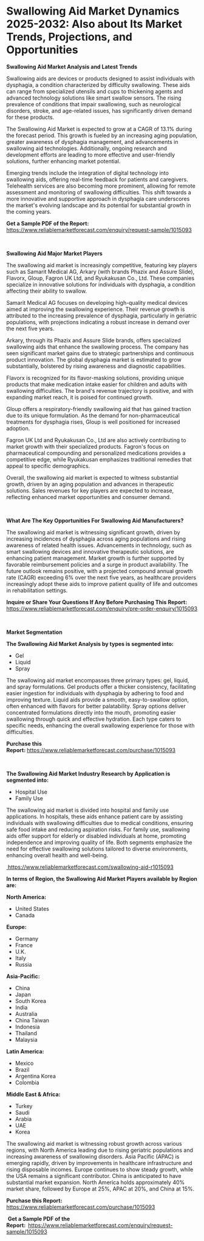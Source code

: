 <p><h1>Swallowing Aid Market Dynamics 2025-2032: Also about Its Market Trends, Projections, and Opportunities</h1></p><p><strong>Swallowing Aid Market Analysis and Latest Trends</strong></p>
<p><p>Swallowing aids are devices or products designed to assist individuals with dysphagia, a condition characterized by difficulty swallowing. These aids can range from specialized utensils and cups to thickening agents and advanced technology solutions like smart swallow sensors. The rising prevalence of conditions that impair swallowing, such as neurological disorders, stroke, and age-related issues, has significantly driven demand for these products.</p><p>The Swallowing Aid Market is expected to grow at a CAGR of 13.1% during the forecast period. This growth is fueled by an increasing aging population, greater awareness of dysphagia management, and advancements in swallowing aid technologies. Additionally, ongoing research and development efforts are leading to more effective and user-friendly solutions, further enhancing market potential. </p><p>Emerging trends include the integration of digital technology into swallowing aids, offering real-time feedback for patients and caregivers. Telehealth services are also becoming more prominent, allowing for remote assessment and monitoring of swallowing difficulties. This shift towards a more innovative and supportive approach in dysphagia care underscores the market's evolving landscape and its potential for substantial growth in the coming years.</p></p>
<p><strong>Get a Sample PDF of the Report:&nbsp;</strong> <a href="https://www.reliablemarketforecast.com/enquiry/request-sample/1015093?utm_campaign=2439&utm_medium=2&utm_source=Github&utm_content=ia&utm_term=17042025&utm_id=swallowing-aid">https://www.reliablemarketforecast.com/enquiry/request-sample/1015093</a></p>
<p>&nbsp;</p>
<p><strong>Swallowing Aid Major Market Players</strong></p>
<p><p>The swallowing aid market is increasingly competitive, featuring key players such as Samarit Medical AG, Arkary (with brands Phazix and Assure Slide), Flavorx, Gloup, Fagron UK Ltd, and Ryukakusan Co., Ltd. These companies specialize in innovative solutions for individuals with dysphagia, a condition affecting their ability to swallow.</p><p>Samarit Medical AG focuses on developing high-quality medical devices aimed at improving the swallowing experience. Their revenue growth is attributed to the increasing prevalence of dysphagia, particularly in geriatric populations, with projections indicating a robust increase in demand over the next five years.</p><p>Arkary, through its Phazix and Assure Slide brands, offers specialized swallowing aids that enhance the swallowing process. The company has seen significant market gains due to strategic partnerships and continuous product innovation. The global dysphagia market is estimated to grow substantially, bolstered by rising awareness and diagnostic capabilities.</p><p>Flavorx is recognized for its flavor-masking solutions, providing unique products that make medication intake easier for children and adults with swallowing difficulties. The brand's revenue trajectory is positive, and with expanding market reach, it is poised for continued growth.</p><p>Gloup offers a respiratory-friendly swallowing aid that has gained traction due to its unique formulation. As the demand for non-pharmaceutical treatments for dysphagia rises, Gloup is well positioned for increased adoption.</p><p>Fagron UK Ltd and Ryukakusan Co., Ltd are also actively contributing to market growth with their specialized products. Fagron's focus on pharmaceutical compounding and personalized medications provides a competitive edge, while Ryukakusan emphasizes traditional remedies that appeal to specific demographics.</p><p>Overall, the swallowing aid market is expected to witness substantial growth, driven by an aging population and advances in therapeutic solutions. Sales revenues for key players are expected to increase, reflecting enhanced market opportunities and consumer demand.</p></p>
<p>&nbsp;</p>
<p><strong>What Are The Key Opportunities For Swallowing Aid Manufacturers?</strong></p>
<p><p>The swallowing aid market is witnessing significant growth, driven by increasing incidences of dysphagia across aging populations and rising awareness of related health issues. Advancements in technology, such as smart swallowing devices and innovative therapeutic solutions, are enhancing patient management. Market growth is further supported by favorable reimbursement policies and a surge in product availability. The future outlook remains positive, with a projected compound annual growth rate (CAGR) exceeding 6% over the next five years, as healthcare providers increasingly adopt these aids to improve patient quality of life and outcomes in rehabilitation settings.</p></p>
<p><strong>Inquire or Share Your Questions If Any Before Purchasing This Report:</strong> <a href="https://www.reliablemarketforecast.com/enquiry/pre-order-enquiry/1015093?utm_campaign=2439&utm_medium=2&utm_source=Github&utm_content=ia&utm_term=17042025&utm_id=swallowing-aid">https://www.reliablemarketforecast.com/enquiry/pre-order-enquiry/1015093</a></p>
<p>&nbsp;</p>
<p><strong>Market Segmentation</strong></p>
<p><strong>The Swallowing Aid Market Analysis by types is segmented into:</strong></p>
<p><ul><li>Gel</li><li>Liquid</li><li>Spray</li></ul></p>
<p><p>The swallowing aid market encompasses three primary types: gel, liquid, and spray formulations. Gel products offer a thicker consistency, facilitating easier ingestion for individuals with dysphagia by adhering to food and improving texture. Liquid aids provide a smooth, easy-to-swallow option, often enhanced with flavors for better palatability. Spray options deliver concentrated formulations directly into the mouth, promoting easier swallowing through quick and effective hydration. Each type caters to specific needs, enhancing the overall swallowing experience for those with difficulties.</p></p>
<p><strong>Purchase this Report:&nbsp;</strong><a href="https://www.reliablemarketforecast.com/purchase/1015093?utm_campaign=2439&utm_medium=2&utm_source=Github&utm_content=ia&utm_term=17042025&utm_id=swallowing-aid">https://www.reliablemarketforecast.com/purchase/1015093</a></p>
<p>&nbsp;</p>
<p><strong>The Swallowing Aid Market Industry Research by Application is segmented into:</strong></p>
<p><ul><li>Hospital Use</li><li>Family Use</li></ul></p>
<p><p>The swallowing aid market is divided into hospital and family use applications. In hospitals, these aids enhance patient care by assisting individuals with swallowing difficulties due to medical conditions, ensuring safe food intake and reducing aspiration risks. For family use, swallowing aids offer support for elderly or disabled individuals at home, promoting independence and improving quality of life. Both segments emphasize the need for effective swallowing solutions tailored to diverse environments, enhancing overall health and well-being.</p></p>
<p><a href="https://www.reliablemarketforecast.com/swallowing-aid-r1015093?utm_campaign=2439&utm_medium=2&utm_source=Github&utm_content=ia&utm_term=17042025&utm_id=swallowing-aid">&nbsp;https://www.reliablemarketforecast.com/swallowing-aid-r1015093</a></p>
<p><strong>In terms of Region, the Swallowing Aid Market Players available by Region are:</strong></p>
<p>
    <p> <strong> North America: </strong>
        <ul>
            <li>United States</li>
            <li>Canada</li>
        </ul>
        </p> 
    <p> <strong> Europe: </strong>
        <ul>
            <li>Germany</li>
            <li>France</li>
            <li>U.K.</li>
            <li>Italy</li>
            <li>Russia</li>
        </ul>
        </p> 
    <p> <strong> Asia-Pacific: </strong>
        <ul>
            <li>China</li>
            <li>Japan</li>
            <li>South Korea</li>
            <li>India</li>
            <li>Australia</li>
            <li>China Taiwan</li>
            <li>Indonesia</li>
            <li>Thailand</li>
            <li>Malaysia</li>
        </ul>
        </p> 
    <p> <strong> Latin America: </strong>
        <ul>
            <li>Mexico</li>
            <li>Brazil</li>
            <li>Argentina Korea</li>
            <li>Colombia</li>
        </ul>
        </p> 
    <p> <strong> Middle East & Africa: </strong>
        <ul>
            <li>Turkey</li>
            <li>Saudi</li>
            <li>Arabia</li>
            <li>UAE</li>
            <li>Korea</li>
        </ul>
    </p>
    </p>
<p><p>The swallowing aid market is witnessing robust growth across various regions, with North America leading due to rising geriatric populations and increasing awareness of swallowing disorders. Asia Pacific (APAC) is emerging rapidly, driven by improvements in healthcare infrastructure and rising disposable incomes. Europe continues to show steady growth, while the USA remains a significant contributor. China is anticipated to have substantial market expansion. North America holds approximately 40% market share, followed by Europe at 25%, APAC at 20%, and China at 15%.</p></p>
<p><strong>Purchase this Report: </strong><a href="https://www.reliablemarketforecast.com/purchase/1015093?utm_campaign=2439&utm_medium=2&utm_source=Github&utm_content=ia&utm_term=17042025&utm_id=swallowing-aid">https://www.reliablemarketforecast.com/purchase/1015093</a></p>
<p>&nbsp;<strong>Get a Sample PDF of the Report:&nbsp;&nbsp;</strong><a href="https://www.reliablemarketforecast.com/enquiry/request-sample/1015093?utm_campaign=2439&utm_medium=2&utm_source=Github&utm_content=ia&utm_term=17042025&utm_id=swallowing-aid">https://www.reliablemarketforecast.com/enquiry/request-sample/1015093</a></p>
<p><strong></strong></p>
<p><p></p><p></p><p></p></p>